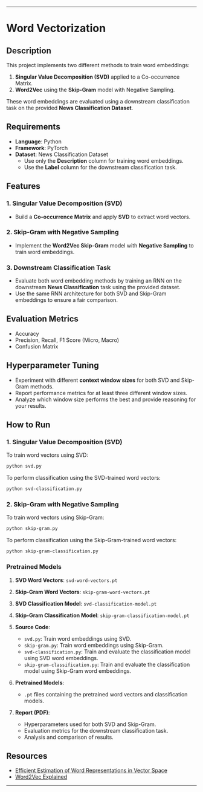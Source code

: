 
---

# Word Vectorization

## Description

This project implements two different methods to train word embeddings:
1. **Singular Value Decomposition (SVD)** applied to a Co-occurrence Matrix.
2. **Word2Vec** using the **Skip-Gram** model with Negative Sampling.

These word embeddings are evaluated using a downstream classification task on the provided **News Classification Dataset**.

## Requirements

- **Language**: Python
- **Framework**: PyTorch
- **Dataset**: News Classification Dataset
  - Use only the **Description** column for training word embeddings.
  - Use the **Label** column for the downstream classification task.

## Features

### 1. Singular Value Decomposition (SVD)
- Build a **Co-occurrence Matrix** and apply **SVD** to extract word vectors.

### 2. Skip-Gram with Negative Sampling
- Implement the **Word2Vec Skip-Gram** model with **Negative Sampling** to train word embeddings.

### 3. Downstream Classification Task
- Evaluate both word embedding methods by training an RNN on the downstream **News Classification** task using the provided dataset.
- Use the same RNN architecture for both SVD and Skip-Gram embeddings to ensure a fair comparison.

## Evaluation Metrics

- Accuracy
- Precision, Recall, F1 Score (Micro, Macro)
- Confusion Matrix

## Hyperparameter Tuning

- Experiment with different **context window sizes** for both SVD and Skip-Gram methods.
- Report performance metrics for at least three different window sizes.
- Analyze which window size performs the best and provide reasoning for your results.

## How to Run

### 1. Singular Value Decomposition (SVD)

To train word vectors using SVD:
```bash
python svd.py
```

To perform classification using the SVD-trained word vectors:
```bash
python svd-classification.py
```

### 2. Skip-Gram with Negative Sampling

To train word vectors using Skip-Gram:
```bash
python skip-gram.py
```

To perform classification using the Skip-Gram-trained word vectors:
```bash
python skip-gram-classification.py
```

### Pretrained Models

1. **SVD Word Vectors**: `svd-word-vectors.pt`
2. **Skip-Gram Word Vectors**: `skip-gram-word-vectors.pt`
3. **SVD Classification Model**: `svd-classification-model.pt`
4. **Skip-Gram Classification Model**: `skip-gram-classification-model.pt`



1. **Source Code**:
   - `svd.py`: Train word embeddings using SVD.
   - `skip-gram.py`: Train word embeddings using Skip-Gram.
   - `svd-classification.py`: Train and evaluate the classification model using SVD word embeddings.
   - `skip-gram-classification.py`: Train and evaluate the classification model using Skip-Gram word embeddings.

2. **Pretrained Models**:
   - `.pt` files containing the pretrained word vectors and classification models.

3. **Report (PDF)**:
   - Hyperparameters used for both SVD and Skip-Gram.
   - Evaluation metrics for the downstream classification task.
   - Analysis and comparison of results.

## Resources
- [Efficient Estimation of Word Representations in Vector Space](https://arxiv.org/abs/1301.3781)
- [Word2Vec Explained](http://jalammar.github.io/illustrated-word2vec/)

---

